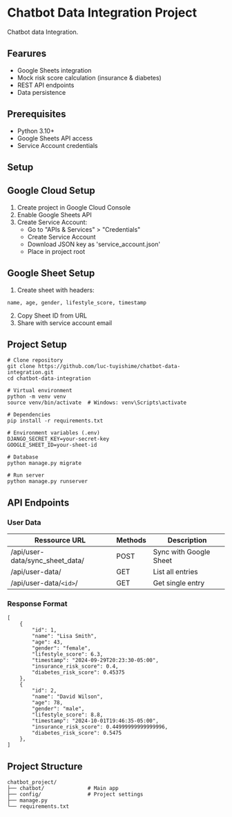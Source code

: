 # Chatbot Data Integration Project

Chatbot data Integration.

## Fearures

- Google Sheets integration
- Mock risk score calculation (insurance & diabetes)
- REST API endpoints
- Data persistence

## Prerequisites

- Python 3.10+
- Google Sheets API access
- Service Account credentials

## Setup

## Google Cloud Setup

1. Create project in Google Cloud Console
2. Enable Google Sheets API
3. Create Service Account:
   - Go to "APIs & Services" > "Credentials"
   - Create Service Account
   - Download JSON key as 'service_account.json'
   - Place in project root

## Google Sheet Setup

1. Create sheet with headers:

```
name, age, gender, lifestyle_score, timestamp
```

2. Copy Sheet ID from URL
3. Share with service account email

## Project Setup

```
# Clone repository
git clone https://github.com/luc-tuyishime/chatbot-data-integration.git
cd chatbot-data-integration

# Virtual environment
python -m venv venv
source venv/bin/activate  # Windows: venv\Scripts\activate

# Dependencies
pip install -r requirements.txt

# Environment variables (.env)
DJANGO_SECRET_KEY=your-secret-key
GOOGLE_SHEET_ID=your-sheet-id

# Database
python manage.py migrate

# Run server
python manage.py runserver
```

## API Endpoints

### User Data

| Ressource URL                   | Methods | Description            |
| ------------------------------- | ------- | ---------------------- |
| /api/user-data/sync_sheet_data/ | POST    | Sync with Google Sheet |
| /api/user-data/                 | GET     | List all entries       |
| /api/user-data/`<id>`/          | GET     | Get single entry       |

### Response Format

```Array of Object
[
    {
        "id": 1,
        "name": "Lisa Smith",
        "age": 43,
        "gender": "female",
        "lifestyle_score": 6.3,
        "timestamp": "2024-09-29T20:23:30-05:00",
        "insurance_risk_score": 0.4,
        "diabetes_risk_score": 0.45375
    },
    {
        "id": 2,
        "name": "David Wilson",
        "age": 78,
        "gender": "male",
        "lifestyle_score": 8.8,
        "timestamp": "2024-10-01T19:46:35-05:00",
        "insurance_risk_score": 0.44999999999999996,
        "diabetes_risk_score": 0.5475
    },
]
```

## Project Structure

```
chatbot_project/
├── chatbot/              # Main app
├── config/               # Project settings
├── manage.py
└── requirements.txt
```
